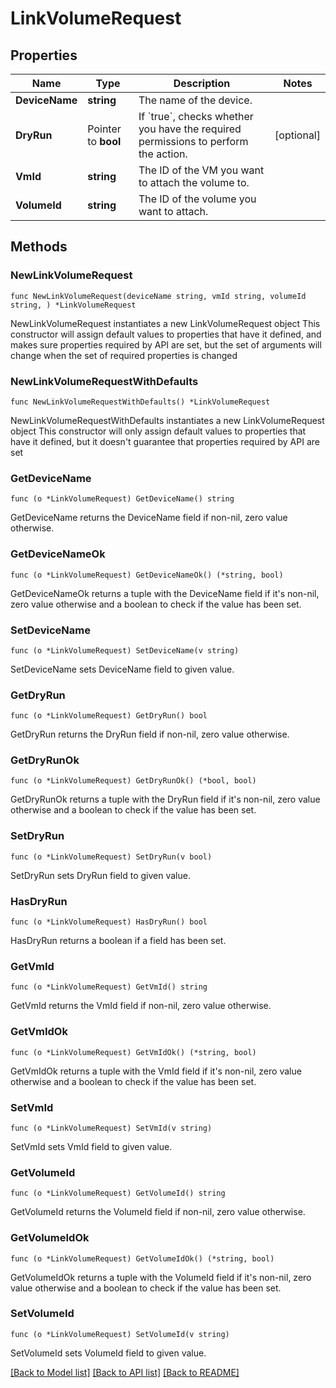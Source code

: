 # LinkVolumeRequest

## Properties

Name | Type | Description | Notes
------------ | ------------- | ------------- | -------------
**DeviceName** | **string** | The name of the device. | 
**DryRun** | Pointer to **bool** | If &#x60;true&#x60;, checks whether you have the required permissions to perform the action. | [optional] 
**VmId** | **string** | The ID of the VM you want to attach the volume to. | 
**VolumeId** | **string** | The ID of the volume you want to attach. | 

## Methods

### NewLinkVolumeRequest

`func NewLinkVolumeRequest(deviceName string, vmId string, volumeId string, ) *LinkVolumeRequest`

NewLinkVolumeRequest instantiates a new LinkVolumeRequest object
This constructor will assign default values to properties that have it defined,
and makes sure properties required by API are set, but the set of arguments
will change when the set of required properties is changed

### NewLinkVolumeRequestWithDefaults

`func NewLinkVolumeRequestWithDefaults() *LinkVolumeRequest`

NewLinkVolumeRequestWithDefaults instantiates a new LinkVolumeRequest object
This constructor will only assign default values to properties that have it defined,
but it doesn't guarantee that properties required by API are set

### GetDeviceName

`func (o *LinkVolumeRequest) GetDeviceName() string`

GetDeviceName returns the DeviceName field if non-nil, zero value otherwise.

### GetDeviceNameOk

`func (o *LinkVolumeRequest) GetDeviceNameOk() (*string, bool)`

GetDeviceNameOk returns a tuple with the DeviceName field if it's non-nil, zero value otherwise
and a boolean to check if the value has been set.

### SetDeviceName

`func (o *LinkVolumeRequest) SetDeviceName(v string)`

SetDeviceName sets DeviceName field to given value.


### GetDryRun

`func (o *LinkVolumeRequest) GetDryRun() bool`

GetDryRun returns the DryRun field if non-nil, zero value otherwise.

### GetDryRunOk

`func (o *LinkVolumeRequest) GetDryRunOk() (*bool, bool)`

GetDryRunOk returns a tuple with the DryRun field if it's non-nil, zero value otherwise
and a boolean to check if the value has been set.

### SetDryRun

`func (o *LinkVolumeRequest) SetDryRun(v bool)`

SetDryRun sets DryRun field to given value.

### HasDryRun

`func (o *LinkVolumeRequest) HasDryRun() bool`

HasDryRun returns a boolean if a field has been set.

### GetVmId

`func (o *LinkVolumeRequest) GetVmId() string`

GetVmId returns the VmId field if non-nil, zero value otherwise.

### GetVmIdOk

`func (o *LinkVolumeRequest) GetVmIdOk() (*string, bool)`

GetVmIdOk returns a tuple with the VmId field if it's non-nil, zero value otherwise
and a boolean to check if the value has been set.

### SetVmId

`func (o *LinkVolumeRequest) SetVmId(v string)`

SetVmId sets VmId field to given value.


### GetVolumeId

`func (o *LinkVolumeRequest) GetVolumeId() string`

GetVolumeId returns the VolumeId field if non-nil, zero value otherwise.

### GetVolumeIdOk

`func (o *LinkVolumeRequest) GetVolumeIdOk() (*string, bool)`

GetVolumeIdOk returns a tuple with the VolumeId field if it's non-nil, zero value otherwise
and a boolean to check if the value has been set.

### SetVolumeId

`func (o *LinkVolumeRequest) SetVolumeId(v string)`

SetVolumeId sets VolumeId field to given value.



[[Back to Model list]](../README.md#documentation-for-models) [[Back to API list]](../README.md#documentation-for-api-endpoints) [[Back to README]](../README.md)


